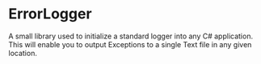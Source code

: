 # ErrorLogger
A small library used to initialize a standard logger into any C# application.  This will enable you to output Exceptions to a single Text file in any given location.
